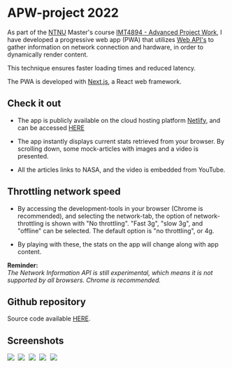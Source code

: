 # APW-project 2022

As part of the [NTNU](https://www.ntnu.edu/) Master's course [IMT4894 - Advanced Project Work](https://www.ntnu.edu/studies/courses/IMT4894/), I have developed a progressive web app (PWA) that utilizes [Web API's](https://developer.mozilla.org/en-US/docs/Web/API) to gather information on network connection and hardware, in order to dynamically render content. 

This technique ensures faster loading times and reduced latency.

The PWA is developed with [Next.js](https://nextjs.org/), a React web framework. 

## Check it out

- The app is publicly available on the cloud hosting platform [Netlify](https://netlify.com), and can be accessed [HERE](https://apw22.netlify.app/)


- The app instantly displays current stats retrieved from your browser. By scrolling down, some mock-articles with images and a video is presented.

- All the articles links to NASA, and the video is embedded from YouTube.

## Throttling network speed

- By accessing the development-tools in your browser (Chrome is recommended), and selecting the network-tab, the option of network-throttling is shown with "No throttling". "Fast 3g", "slow 3g", and "offline" can be selected. The default option is "no throttling", or 4g. 

- By playing with these, the stats on the app will change along with app content.

**Reminder:**\
*The Network Information API is still experimental, which means it is not supported by all browsers. Chrome is recommended.*

## Github repository
Source code available [HERE](https://github.com/sindrehaugsvaer/Next.js-PWA-NetworkInformation).

## Screenshots
<kbd> <img src="./screenshots/screenshot_desktop_1.png?raw=true" /> </kbd>
<kbd> <img src="./screenshots/screenshot_desktop_2.png?raw=true" /> </kbd>
<kbd> <img src="./screenshots/screenshot_desktop_3.png?raw=true" /> </kbd>
<kbd> <img src="./screenshots/screenshot_mobile_1.png?raw=true" /> </kbd>
<kbd> <img src="./screenshots/screenshot_mobile_2.png?raw=true" /> </kbd>
